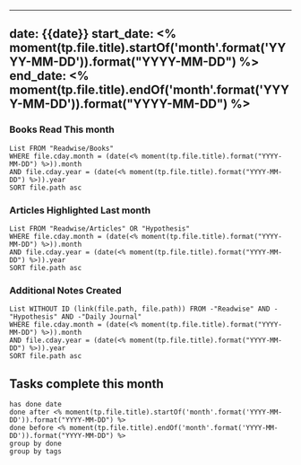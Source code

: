 
---
date: {{date}}
start_date: <% moment(tp.file.title).startOf('month'.format('YYYY-MM-DD')).format("YYYY-MM-DD") %> 
end_date: <% moment(tp.file.title).endOf('month'.format('YYYY-MM-DD')).format("YYYY-MM-DD") %>
---

### Books Read This month
```dataview
List FROM "Readwise/Books"
WHERE file.cday.month = (date(<% moment(tp.file.title).format("YYYY-MM-DD") %>)).month
AND file.cday.year = (date(<% moment(tp.file.title).format("YYYY-MM-DD") %>)).year
SORT file.path asc
```

### Articles Highlighted Last month

```dataview
List FROM "Readwise/Articles" OR "Hypothesis"
WHERE file.cday.month = (date(<% moment(tp.file.title).format("YYYY-MM-DD") %>)).month
AND file.cday.year = (date(<% moment(tp.file.title).format("YYYY-MM-DD") %>)).year
SORT file.path asc
```

### Additional Notes Created
```dataview
List WITHOUT ID (link(file.path, file.path)) FROM -"Readwise" AND -"Hypothesis" AND -"Daily Journal"
WHERE file.cday.month = (date(<% moment(tp.file.title).format("YYYY-MM-DD") %>)).month
AND file.cday.year = (date(<% moment(tp.file.title).format("YYYY-MM-DD") %>)).year
SORT file.path asc
```
## Tasks complete this month

```tasks
has done date
done after <% moment(tp.file.title).startOf('month'.format('YYYY-MM-DD')).format("YYYY-MM-DD") %> 
done before <% moment(tp.file.title).endOf('month'.format('YYYY-MM-DD')).format("YYYY-MM-DD") %>
group by done
group by tags
```

